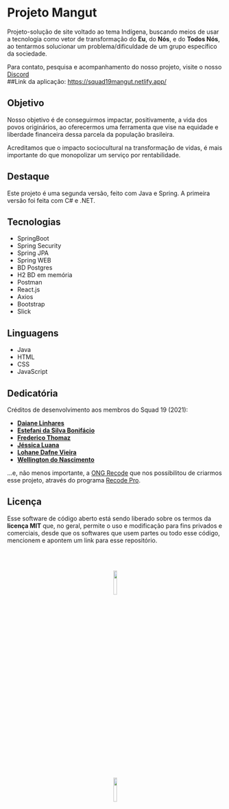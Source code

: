 # Projeto Mangut
Projeto-solução de site voltado ao tema Indígena, buscando meios de usar a tecnologia como vetor de transformação do **Eu**, do **Nós**, e do **Todos Nós**, ao tentarmos solucionar um problema/dificuldade de um grupo específico da sociedade.

Para contato, pesquisa e acompanhamento do nosso projeto, visite o nosso [Discord](https://discord.gg/vVc6yyAvB5)
<br>
##Link da aplicação: https://squad19mangut.netlify.app/
<br>

## Objetivo
Nosso objetivo é de conseguirmos impactar, positivamente, a vida dos povos originários, ao oferecermos uma ferramenta que vise na equidade e liberdade financeira dessa parcela da população brasileira.

Acreditamos que o impacto sociocultural na transformação de vidas, é mais importante do que monopolizar um serviço por rentabilidade.

## Destaque

Este projeto é uma segunda versão, feito com Java e Spring. A primeira versão foi feita com C# e .NET.

## Tecnologias
- SpringBoot 
- Spring Security
- Spring JPA
- Spring WEB
- BD Postgres
- H2 BD em memória
- Postman
- React.js
- Axios
- Bootstrap
- Slick

## Linguagens
- Java
- HTML
- CSS
- JavaScript

## Dedicatória
Créditos de desenvolvimento aos membros do Squad 19 (2021):
- [**Daiane Linhares**](https://github.com/DaianeLinhares)<br>
- [**Estefani da Silva Bonifácio**](https://github.com/Estefani-prog)<br>
- [**Frederico Thomaz**](https://github.com/Fredericoufsj)<br>
- [**Jéssica Luana**](https://github.com/JessicaLuana)<br>
- [**Lohane Dafne Vieira**](https://github.com/Lohanedv)<br>
- [**Wellington do Nascimento**](https://github.com/Bryceed)

...e, não menos importante, a [ONG Recode](https://www.recode.org.br/) que nos possibilitou de criarmos esse projeto, através do programa [Recode Pro](https://www.recodepro.org.br/).

## Licença
Esse software de código aberto está sendo liberado sobre os termos da **licença MIT** que, no geral, permite o uso e modificação para fins privados e comerciais, desde que os softwares que usem partes ou todo esse código, mencionem e apontem um link para esse repositório. 

<p align="center"><br></p>
<p align="center"><br><a href="https://www.recodepro.org.br/"><img src="https://user-images.githubusercontent.com/42657376/144792516-ba2e9298-8d87-490f-bfcd-c5dd84d1e4fb.png" width="12%"/><br></p>
<p align="center"><img src="https://user-images.githubusercontent.com/42657376/144793626-2a0b7d36-faa6-492e-84d2-100451cda404.png" width="12%"/></a><br><br></p>
